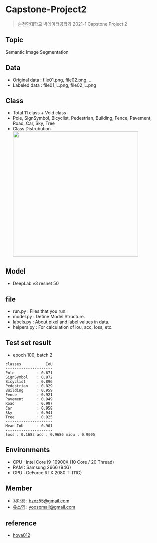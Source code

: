 # Capstone-Project2
> 순천향대학교 빅데이터공학과 2021-1 Capstone Project 2

## Topic
Semantic Image Segmentation

## Data
- Original data : file01.png, file02.png, ...
- Labeled data : file01_L.png, file02\_L.png

## Class
- Total 11 class + Void class
- Pole, SignSymbol, Bicyclist, Pedestrian, Building, Fence, Pavement, Road, Car, Sky, Tree
- Class Distrubution  
  <img src="https://user-images.githubusercontent.com/70522267/121540609-95cf2e00-ca41-11eb-9d26-863c34fe34f2.png" width="400px" />

## Model
- DeepLab v3 resnet 50

## file
- run.py : Files that you run.
- model.py : Define Model Structure.
- labels.py : About pixel and label values in data.
- helpers.py : For calculation of iou, acc, loss, etc.

## Test set result
- epoch 100, batch 2
```
classes           IoU
---------------------
Pole          : 0.671
SignSymbol    : 0.872
Bicyclist     : 0.896
Pedestrian    : 0.829
Building      : 0.959
Fence         : 0.921
Pavement      : 0.949
Road          : 0.987
Car           : 0.958
Sky           : 0.941
Tree          : 0.925
---------------------
Mean IoU      : 0.901
---------------------
loss : 0.1683 acc : 0.9686 miou : 0.9005
```

## Environments
- CPU : Intel Core i9-10900X (10 Core / 20 Thread)
- RAM : Samsung 2666 (94G)
- GPU : GeForce RTX 2080 Ti (11G)

## Member
- [김아경](https://github.com/EP00) : bzxz55@gmail.com
- [유소영](https://github.com/yooso0731) : yoosomail@gmail.com

## reference
- [hoya012](https://github.com/hoya012/semantic-segmentation-tutorial-pytorch)
